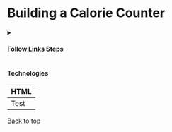 
<a id=top></a>

# Building a Calorie Counter

<details>
      <summary>
        <h4>Follow Links Steps</h4>
      </summary>
       
<table>
  <thead>
    <tr>
              <th>
                <a href="https://github.com/AndriiKot/JS__Validation_by_Building_a_Calorie_Counter__freeCodeCamp/tree/main/steps/__000__TITLE__" target="_self">Step 0</a>
              </th>
          <th>
              <a href="https://github.com/AndriiKot/JS__Validation_by_Building_a_Calorie_Counter__freeCodeCamp/tree/main/steps/__001__Step___" target="_self">Step 1</a>
            </th><th>
              <a href="https://github.com/AndriiKot/JS__Validation_by_Building_a_Calorie_Counter__freeCodeCamp/tree/main/steps/__002__Step___" target="_self">Step 2</a>
            </th><th>
              <a href="https://github.com/AndriiKot/JS__Validation_by_Building_a_Calorie_Counter__freeCodeCamp/tree/main/steps/__003__Step___" target="_self">Step 3</a>
            </th><th>
              <a href="https://github.com/AndriiKot/JS__Validation_by_Building_a_Calorie_Counter__freeCodeCamp/tree/main/steps/__004__Step___" target="_self">Step 4</a>
            </th><th>
              <a href="https://github.com/AndriiKot/JS__Validation_by_Building_a_Calorie_Counter__freeCodeCamp/tree/main/steps/__005__Step___" target="_self">Step 5</a>
            </th><th>
              <a href="https://github.com/AndriiKot/JS__Validation_by_Building_a_Calorie_Counter__freeCodeCamp/tree/main/steps/__006__Step___" target="_self">Step 6</a>
            </th><th>
              <a href="https://github.com/AndriiKot/JS__Validation_by_Building_a_Calorie_Counter__freeCodeCamp/tree/main/steps/__007__Step___" target="_self">Step 7</a>
            </th><th>
              <a href="https://github.com/AndriiKot/JS__Validation_by_Building_a_Calorie_Counter__freeCodeCamp/tree/main/steps/__008__Step___" target="_self">Step 8</a>
            </th><th>
              <a href="https://github.com/AndriiKot/JS__Validation_by_Building_a_Calorie_Counter__freeCodeCamp/tree/main/steps/__009__Step___" target="_self">Step 9</a>
            </th><tr>
              <th>
                <a href="https://github.com/AndriiKot/JS__Validation_by_Building_a_Calorie_Counter__freeCodeCamp/tree/main/steps/__00__title_" target="_self">Step 10</a>
              </th>
          <th>
              <a href="https://github.com/AndriiKot/JS__Validation_by_Building_a_Calorie_Counter__freeCodeCamp/tree/main/steps/__010__Step___" target="_self">Step 11</a>
            </th><th>
              <a href="https://github.com/AndriiKot/JS__Validation_by_Building_a_Calorie_Counter__freeCodeCamp/tree/main/steps/__011__Step___" target="_self">Step 12</a>
            </th><th>
              <a href="https://github.com/AndriiKot/JS__Validation_by_Building_a_Calorie_Counter__freeCodeCamp/tree/main/steps/__012__Step___" target="_self">Step 13</a>
            </th><th>
              <a href="https://github.com/AndriiKot/JS__Validation_by_Building_a_Calorie_Counter__freeCodeCamp/tree/main/steps/__013__Step___" target="_self">Step 14</a>
            </th><th>
              <a href="https://github.com/AndriiKot/JS__Validation_by_Building_a_Calorie_Counter__freeCodeCamp/tree/main/steps/__014__Step___" target="_self">Step 15</a>
            </th><th>
              <a href="https://github.com/AndriiKot/JS__Validation_by_Building_a_Calorie_Counter__freeCodeCamp/tree/main/steps/__015__Step___" target="_self">Step 16</a>
            </th><th>
              <a href="https://github.com/AndriiKot/JS__Validation_by_Building_a_Calorie_Counter__freeCodeCamp/tree/main/steps/__016__Step___" target="_self">Step 17</a>
            </th><th>
              <a href="https://github.com/AndriiKot/JS__Validation_by_Building_a_Calorie_Counter__freeCodeCamp/tree/main/steps/__017__Step___" target="_self">Step 18</a>
            </th><th>
              <a href="https://github.com/AndriiKot/JS__Validation_by_Building_a_Calorie_Counter__freeCodeCamp/tree/main/steps/__018__Step___" target="_self">Step 19</a>
            </th><tr>
              <th>
                <a href="https://github.com/AndriiKot/JS__Validation_by_Building_a_Calorie_Counter__freeCodeCamp/tree/main/steps/__019__Step___" target="_self">Step 20</a>
              </th>
          <th>
              <a href="https://github.com/AndriiKot/JS__Validation_by_Building_a_Calorie_Counter__freeCodeCamp/tree/main/steps/__01__step__" target="_self">Step 21</a>
            </th><th>
              <a href="https://github.com/AndriiKot/JS__Validation_by_Building_a_Calorie_Counter__freeCodeCamp/tree/main/steps/__020__Step___" target="_self">Step 22</a>
            </th><th>
              <a href="https://github.com/AndriiKot/JS__Validation_by_Building_a_Calorie_Counter__freeCodeCamp/tree/main/steps/__021__Step___" target="_self">Step 23</a>
            </th><th>
              <a href="https://github.com/AndriiKot/JS__Validation_by_Building_a_Calorie_Counter__freeCodeCamp/tree/main/steps/__022__Step___" target="_self">Step 24</a>
            </th><th>
              <a href="https://github.com/AndriiKot/JS__Validation_by_Building_a_Calorie_Counter__freeCodeCamp/tree/main/steps/__023__Step___" target="_self">Step 25</a>
            </th><th>
              <a href="https://github.com/AndriiKot/JS__Validation_by_Building_a_Calorie_Counter__freeCodeCamp/tree/main/steps/__024__Step___" target="_self">Step 26</a>
            </th><th>
              <a href="https://github.com/AndriiKot/JS__Validation_by_Building_a_Calorie_Counter__freeCodeCamp/tree/main/steps/__025__Step___" target="_self">Step 27</a>
            </th><th>
              <a href="https://github.com/AndriiKot/JS__Validation_by_Building_a_Calorie_Counter__freeCodeCamp/tree/main/steps/__026__Step___" target="_self">Step 28</a>
            </th><th>
              <a href="https://github.com/AndriiKot/JS__Validation_by_Building_a_Calorie_Counter__freeCodeCamp/tree/main/steps/__027__Step___" target="_self">Step 29</a>
            </th><tr>
              <th>
                <a href="https://github.com/AndriiKot/JS__Validation_by_Building_a_Calorie_Counter__freeCodeCamp/tree/main/steps/__028__Step___" target="_self">Step 30</a>
              </th>
          <th>
              <a href="https://github.com/AndriiKot/JS__Validation_by_Building_a_Calorie_Counter__freeCodeCamp/tree/main/steps/__029__Step___" target="_self">Step 31</a>
            </th><th>
              <a href="https://github.com/AndriiKot/JS__Validation_by_Building_a_Calorie_Counter__freeCodeCamp/tree/main/steps/__030__Step___" target="_self">Step 32</a>
            </th><th>
              <a href="https://github.com/AndriiKot/JS__Validation_by_Building_a_Calorie_Counter__freeCodeCamp/tree/main/steps/__031__Step___" target="_self">Step 33</a>
            </th><th>
              <a href="https://github.com/AndriiKot/JS__Validation_by_Building_a_Calorie_Counter__freeCodeCamp/tree/main/steps/__032__Step___" target="_self">Step 34</a>
            </th><th>
              <a href="https://github.com/AndriiKot/JS__Validation_by_Building_a_Calorie_Counter__freeCodeCamp/tree/main/steps/__033__Step___" target="_self">Step 35</a>
            </th><th>
              <a href="https://github.com/AndriiKot/JS__Validation_by_Building_a_Calorie_Counter__freeCodeCamp/tree/main/steps/__034__Step___" target="_self">Step 36</a>
            </th><th>
              <a href="https://github.com/AndriiKot/JS__Validation_by_Building_a_Calorie_Counter__freeCodeCamp/tree/main/steps/__035__Step___" target="_self">Step 37</a>
            </th><th>
              <a href="https://github.com/AndriiKot/JS__Validation_by_Building_a_Calorie_Counter__freeCodeCamp/tree/main/steps/__036__Step___" target="_self">Step 38</a>
            </th><th>
              <a href="https://github.com/AndriiKot/JS__Validation_by_Building_a_Calorie_Counter__freeCodeCamp/tree/main/steps/__037__Step___" target="_self">Step 39</a>
            </th><tr>
              <th>
                <a href="https://github.com/AndriiKot/JS__Validation_by_Building_a_Calorie_Counter__freeCodeCamp/tree/main/steps/__038__Step___" target="_self">Step 40</a>
              </th>
          <th>
              <a href="https://github.com/AndriiKot/JS__Validation_by_Building_a_Calorie_Counter__freeCodeCamp/tree/main/steps/__039__Step___" target="_self">Step 41</a>
            </th><th>
              <a href="https://github.com/AndriiKot/JS__Validation_by_Building_a_Calorie_Counter__freeCodeCamp/tree/main/steps/__040__Step___" target="_self">Step 42</a>
            </th><th>
              <a href="https://github.com/AndriiKot/JS__Validation_by_Building_a_Calorie_Counter__freeCodeCamp/tree/main/steps/__041__Step___" target="_self">Step 43</a>
            </th><th>
              <a href="https://github.com/AndriiKot/JS__Validation_by_Building_a_Calorie_Counter__freeCodeCamp/tree/main/steps/__042__Step___" target="_self">Step 44</a>
            </th><th>
              <a href="https://github.com/AndriiKot/JS__Validation_by_Building_a_Calorie_Counter__freeCodeCamp/tree/main/steps/__043__Step___" target="_self">Step 45</a>
            </th><th>
              <a href="https://github.com/AndriiKot/JS__Validation_by_Building_a_Calorie_Counter__freeCodeCamp/tree/main/steps/__044__Step___" target="_self">Step 46</a>
            </th><th>
              <a href="https://github.com/AndriiKot/JS__Validation_by_Building_a_Calorie_Counter__freeCodeCamp/tree/main/steps/__045__Step___" target="_self">Step 47</a>
            </th><th>
              <a href="https://github.com/AndriiKot/JS__Validation_by_Building_a_Calorie_Counter__freeCodeCamp/tree/main/steps/__046__Step___" target="_self">Step 48</a>
            </th><th>
              <a href="https://github.com/AndriiKot/JS__Validation_by_Building_a_Calorie_Counter__freeCodeCamp/tree/main/steps/__047__Step___" target="_self">Step 49</a>
            </th><tr>
              <th>
                <a href="https://github.com/AndriiKot/JS__Validation_by_Building_a_Calorie_Counter__freeCodeCamp/tree/main/steps/__048__Step___" target="_self">Step 50</a>
              </th>
          <th>
              <a href="https://github.com/AndriiKot/JS__Validation_by_Building_a_Calorie_Counter__freeCodeCamp/tree/main/steps/__049__Step___" target="_self">Step 51</a>
            </th><th>
              <a href="https://github.com/AndriiKot/JS__Validation_by_Building_a_Calorie_Counter__freeCodeCamp/tree/main/steps/__050__Step___" target="_self">Step 52</a>
            </th><th>
              <a href="https://github.com/AndriiKot/JS__Validation_by_Building_a_Calorie_Counter__freeCodeCamp/tree/main/steps/__051__Step___" target="_self">Step 53</a>
            </th><th>
              <a href="https://github.com/AndriiKot/JS__Validation_by_Building_a_Calorie_Counter__freeCodeCamp/tree/main/steps/__052__Step___" target="_self">Step 54</a>
            </th><th>
              <a href="https://github.com/AndriiKot/JS__Validation_by_Building_a_Calorie_Counter__freeCodeCamp/tree/main/steps/__053__Step___" target="_self">Step 55</a>
            </th><th>
              <a href="https://github.com/AndriiKot/JS__Validation_by_Building_a_Calorie_Counter__freeCodeCamp/tree/main/steps/__054__Step___" target="_self">Step 56</a>
            </th><th>
              <a href="https://github.com/AndriiKot/JS__Validation_by_Building_a_Calorie_Counter__freeCodeCamp/tree/main/steps/__055__Step___" target="_self">Step 57</a>
            </th><th>
              <a href="https://github.com/AndriiKot/JS__Validation_by_Building_a_Calorie_Counter__freeCodeCamp/tree/main/steps/__056__Step___" target="_self">Step 58</a>
            </th><th>
              <a href="https://github.com/AndriiKot/JS__Validation_by_Building_a_Calorie_Counter__freeCodeCamp/tree/main/steps/__057__Step___" target="_self">Step 59</a>
            </th><tr>
              <th>
                <a href="https://github.com/AndriiKot/JS__Validation_by_Building_a_Calorie_Counter__freeCodeCamp/tree/main/steps/__058__Step___" target="_self">Step 60</a>
              </th>
          <th>
              <a href="https://github.com/AndriiKot/JS__Validation_by_Building_a_Calorie_Counter__freeCodeCamp/tree/main/steps/__059__Step___" target="_self">Step 61</a>
            </th><th>
              <a href="https://github.com/AndriiKot/JS__Validation_by_Building_a_Calorie_Counter__freeCodeCamp/tree/main/steps/__060__Step___" target="_self">Step 62</a>
            </th><th>
              <a href="https://github.com/AndriiKot/JS__Validation_by_Building_a_Calorie_Counter__freeCodeCamp/tree/main/steps/__061__Step___" target="_self">Step 63</a>
            </th><th>
              <a href="https://github.com/AndriiKot/JS__Validation_by_Building_a_Calorie_Counter__freeCodeCamp/tree/main/steps/__062__Step___" target="_self">Step 64</a>
            </th><th>
              <a href="https://github.com/AndriiKot/JS__Validation_by_Building_a_Calorie_Counter__freeCodeCamp/tree/main/steps/__063__Step___" target="_self">Step 65</a>
            </th><th>
              <a href="https://github.com/AndriiKot/JS__Validation_by_Building_a_Calorie_Counter__freeCodeCamp/tree/main/steps/__064__Step___" target="_self">Step 66</a>
            </th><th>
              <a href="https://github.com/AndriiKot/JS__Validation_by_Building_a_Calorie_Counter__freeCodeCamp/tree/main/steps/__065__Step___" target="_self">Step 67</a>
            </th><th>
              <a href="https://github.com/AndriiKot/JS__Validation_by_Building_a_Calorie_Counter__freeCodeCamp/tree/main/steps/__066__Step___" target="_self">Step 68</a>
            </th><th>
              <a href="https://github.com/AndriiKot/JS__Validation_by_Building_a_Calorie_Counter__freeCodeCamp/tree/main/steps/__067__Step___" target="_self">Step 69</a>
            </th><tr>
              <th>
                <a href="https://github.com/AndriiKot/JS__Validation_by_Building_a_Calorie_Counter__freeCodeCamp/tree/main/steps/__068__Step___" target="_self">Step 70</a>
              </th>
          <th>
              <a href="https://github.com/AndriiKot/JS__Validation_by_Building_a_Calorie_Counter__freeCodeCamp/tree/main/steps/__069__Step___" target="_self">Step 71</a>
            </th><th>
              <a href="https://github.com/AndriiKot/JS__Validation_by_Building_a_Calorie_Counter__freeCodeCamp/tree/main/steps/__070__Step___" target="_self">Step 72</a>
            </th><th>
              <a href="https://github.com/AndriiKot/JS__Validation_by_Building_a_Calorie_Counter__freeCodeCamp/tree/main/steps/__071__Step___" target="_self">Step 73</a>
            </th><th>
              <a href="https://github.com/AndriiKot/JS__Validation_by_Building_a_Calorie_Counter__freeCodeCamp/tree/main/steps/__072__Step___" target="_self">Step 74</a>
            </th><th>
              <a href="https://github.com/AndriiKot/JS__Validation_by_Building_a_Calorie_Counter__freeCodeCamp/tree/main/steps/__073__Step___" target="_self">Step 75</a>
            </th><th>
              <a href="https://github.com/AndriiKot/JS__Validation_by_Building_a_Calorie_Counter__freeCodeCamp/tree/main/steps/__074__Step___" target="_self">Step 76</a>
            </th><th>
              <a href="https://github.com/AndriiKot/JS__Validation_by_Building_a_Calorie_Counter__freeCodeCamp/tree/main/steps/__075__Step___" target="_self">Step 77</a>
            </th><th>
              <a href="https://github.com/AndriiKot/JS__Validation_by_Building_a_Calorie_Counter__freeCodeCamp/tree/main/steps/__076__Step___" target="_self">Step 78</a>
            </th><th>
              <a href="https://github.com/AndriiKot/JS__Validation_by_Building_a_Calorie_Counter__freeCodeCamp/tree/main/steps/__077__Step___" target="_self">Step 79</a>
            </th><tr>
              <th>
                <a href="https://github.com/AndriiKot/JS__Validation_by_Building_a_Calorie_Counter__freeCodeCamp/tree/main/steps/__078__Step___" target="_self">Step 80</a>
              </th>
          <th>
              <a href="https://github.com/AndriiKot/JS__Validation_by_Building_a_Calorie_Counter__freeCodeCamp/tree/main/steps/__079__Step___" target="_self">Step 81</a>
            </th><th>
              <a href="https://github.com/AndriiKot/JS__Validation_by_Building_a_Calorie_Counter__freeCodeCamp/tree/main/steps/__080__Step___" target="_self">Step 82</a>
            </th><th>
              <a href="https://github.com/AndriiKot/JS__Validation_by_Building_a_Calorie_Counter__freeCodeCamp/tree/main/steps/__081__Step___" target="_self">Step 83</a>
            </th><th>
              <a href="https://github.com/AndriiKot/JS__Validation_by_Building_a_Calorie_Counter__freeCodeCamp/tree/main/steps/__082__Step___" target="_self">Step 84</a>
            </th><th>
              <a href="https://github.com/AndriiKot/JS__Validation_by_Building_a_Calorie_Counter__freeCodeCamp/tree/main/steps/__083__Step___" target="_self">Step 85</a>
            </th><th>
              <a href="https://github.com/AndriiKot/JS__Validation_by_Building_a_Calorie_Counter__freeCodeCamp/tree/main/steps/__084__Step___" target="_self">Step 86</a>
            </th><th>
              <a href="https://github.com/AndriiKot/JS__Validation_by_Building_a_Calorie_Counter__freeCodeCamp/tree/main/steps/__085__Step___" target="_self">Step 87</a>
            </th><th>
              <a href="https://github.com/AndriiKot/JS__Validation_by_Building_a_Calorie_Counter__freeCodeCamp/tree/main/steps/__086__Step___" target="_self">Step 88</a>
            </th><th>
              <a href="https://github.com/AndriiKot/JS__Validation_by_Building_a_Calorie_Counter__freeCodeCamp/tree/main/steps/__087__Step___" target="_self">Step 89</a>
            </th><tr>
              <th>
                <a href="https://github.com/AndriiKot/JS__Validation_by_Building_a_Calorie_Counter__freeCodeCamp/tree/main/steps/__088__Step___" target="_self">Step 90</a>
              </th>
          <th>
              <a href="https://github.com/AndriiKot/JS__Validation_by_Building_a_Calorie_Counter__freeCodeCamp/tree/main/steps/__089__Step___" target="_self">Step 91</a>
            </th><th>
              <a href="https://github.com/AndriiKot/JS__Validation_by_Building_a_Calorie_Counter__freeCodeCamp/tree/main/steps/__090__Step___" target="_self">Step 92</a>
            </th><th>
              <a href="https://github.com/AndriiKot/JS__Validation_by_Building_a_Calorie_Counter__freeCodeCamp/tree/main/steps/__091__Step___" target="_self">Step 93</a>
            </th><th>
              <a href="https://github.com/AndriiKot/JS__Validation_by_Building_a_Calorie_Counter__freeCodeCamp/tree/main/steps/__092__Step___" target="_self">Step 94</a>
            </th><th>
              <a href="https://github.com/AndriiKot/JS__Validation_by_Building_a_Calorie_Counter__freeCodeCamp/tree/main/steps/__093__Step___" target="_self">Step 95</a>
            </th><th>
              <a href="https://github.com/AndriiKot/JS__Validation_by_Building_a_Calorie_Counter__freeCodeCamp/tree/main/steps/__094__Step___" target="_self">Step 96</a>
            </th><th>
              <a href="https://github.com/AndriiKot/JS__Validation_by_Building_a_Calorie_Counter__freeCodeCamp/tree/main/steps/__095__Step___" target="_self">Step 97</a>
            </th><th>
              <a href="https://github.com/AndriiKot/JS__Validation_by_Building_a_Calorie_Counter__freeCodeCamp/tree/main/steps/__096__Step___" target="_self">Step 98</a>
            </th><th>
              <a href="https://github.com/AndriiKot/JS__Validation_by_Building_a_Calorie_Counter__freeCodeCamp/tree/main/steps/__097__Step___" target="_self">Step 99</a>
            </th><tr>
              <th>
                <a href="https://github.com/AndriiKot/JS__Validation_by_Building_a_Calorie_Counter__freeCodeCamp/tree/main/steps/__098__Step___" target="_self">Step 100</a>
              </th>
          <th>
              <a href="https://github.com/AndriiKot/JS__Validation_by_Building_a_Calorie_Counter__freeCodeCamp/tree/main/steps/__099__Step___" target="_self">Step 101</a>
            </th><th>
              <a href="https://github.com/AndriiKot/JS__Validation_by_Building_a_Calorie_Counter__freeCodeCamp/tree/main/steps/__100__Step___" target="_self">Step 102</a>
            </th><th>
              <a href="https://github.com/AndriiKot/JS__Validation_by_Building_a_Calorie_Counter__freeCodeCamp/tree/main/steps/__101__Step___" target="_self">Step 103</a>
            </th><th>
              <a href="https://github.com/AndriiKot/JS__Validation_by_Building_a_Calorie_Counter__freeCodeCamp/tree/main/steps/__102__Step___" target="_self">Step 104</a>
            </th><th>
              <a href="https://github.com/AndriiKot/JS__Validation_by_Building_a_Calorie_Counter__freeCodeCamp/tree/main/steps/__103__Step___" target="_self">Step 105</a>
            </th><th>
              <a href="https://github.com/AndriiKot/JS__Validation_by_Building_a_Calorie_Counter__freeCodeCamp/tree/main/steps/__104__Step___" target="_self">Step 106</a>
            </th><th>
              <a href="https://github.com/AndriiKot/JS__Validation_by_Building_a_Calorie_Counter__freeCodeCamp/tree/main/steps/__105__Step___" target="_self">Step 107</a>
            </th><th>
              <a href="https://github.com/AndriiKot/JS__Validation_by_Building_a_Calorie_Counter__freeCodeCamp/tree/main/steps/__106__Step___" target="_self">Step 108</a>
            </th><th>
              <a href="https://github.com/AndriiKot/JS__Validation_by_Building_a_Calorie_Counter__freeCodeCamp/tree/main/steps/__107__Step___" target="_self">Step 109</a>
            </th><tr>
              <th>
                <a href="https://github.com/AndriiKot/JS__Validation_by_Building_a_Calorie_Counter__freeCodeCamp/tree/main/steps/__108__Step___" target="_self">Step 110</a>
              </th>
          <th>
              <a href="https://github.com/AndriiKot/JS__Validation_by_Building_a_Calorie_Counter__freeCodeCamp/tree/main/steps/__109__Step___" target="_self">Step 111</a>
            </th><th>
              <a href="https://github.com/AndriiKot/JS__Validation_by_Building_a_Calorie_Counter__freeCodeCamp/tree/main/steps/__110__Step___" target="_self">Step 112</a>
            </th><th>
              <a href="https://github.com/AndriiKot/JS__Validation_by_Building_a_Calorie_Counter__freeCodeCamp/tree/main/steps/__111__Step___" target="_self">Step 113</a>
            </th><th>
              <a href="https://github.com/AndriiKot/JS__Validation_by_Building_a_Calorie_Counter__freeCodeCamp/tree/main/steps/__112__Step___" target="_self">Step 114</a>
            </th><th>
              <a href="https://github.com/AndriiKot/JS__Validation_by_Building_a_Calorie_Counter__freeCodeCamp/tree/main/steps/__113__Step___" target="_self">Step 115</a>
            </th><th>
              <a href="https://github.com/AndriiKot/JS__Validation_by_Building_a_Calorie_Counter__freeCodeCamp/tree/main/steps/__114__Step___" target="_self">Step 116</a>
            </th><th>
              <a href="https://github.com/AndriiKot/JS__Validation_by_Building_a_Calorie_Counter__freeCodeCamp/tree/main/steps/__115__Step___" target="_self">Step 117</a>
            </th><th>
              <a href="https://github.com/AndriiKot/JS__Validation_by_Building_a_Calorie_Counter__freeCodeCamp/tree/main/steps/__116__Step___" target="_self">Step 118</a>
            </th><th>
              <a href="https://github.com/AndriiKot/JS__Validation_by_Building_a_Calorie_Counter__freeCodeCamp/tree/main/steps/__117__Step___" target="_self">Step 119</a>
            </th><tr>
              <th>
                <a href="https://github.com/AndriiKot/JS__Validation_by_Building_a_Calorie_Counter__freeCodeCamp/tree/main/steps/__118__Step___" target="_self">Step 120</a>
              </th>
          <th>
              <a href="https://github.com/AndriiKot/JS__Validation_by_Building_a_Calorie_Counter__freeCodeCamp/tree/main/steps/__119__Step___" target="_self">Step 121</a>
            </th><th>
              <a href="https://github.com/AndriiKot/JS__Validation_by_Building_a_Calorie_Counter__freeCodeCamp/tree/main/steps/__120__Step___" target="_self">Step 122</a>
            </th><th>
              <a href="https://github.com/AndriiKot/JS__Validation_by_Building_a_Calorie_Counter__freeCodeCamp/tree/main/steps/__121__Step___" target="_self">Step 123</a>
            </th><th>
              <a href="https://github.com/AndriiKot/JS__Validation_by_Building_a_Calorie_Counter__freeCodeCamp/tree/main/steps/__122__Step___" target="_self">Step 124</a>
            </th><th>
              <a href="https://github.com/AndriiKot/JS__Validation_by_Building_a_Calorie_Counter__freeCodeCamp/tree/main/steps/__123__Step___" target="_self">Step 125</a>
            </th><th>
              <a href="https://github.com/AndriiKot/JS__Validation_by_Building_a_Calorie_Counter__freeCodeCamp/tree/main/steps/__124__Step___" target="_self">Step 126</a>
            </th><th>
              <a href="https://github.com/AndriiKot/JS__Validation_by_Building_a_Calorie_Counter__freeCodeCamp/tree/main/steps/__125__Step___" target="_self">Step 127</a>
            </th><th>
              <a href="https://github.com/AndriiKot/JS__Validation_by_Building_a_Calorie_Counter__freeCodeCamp/tree/main/steps/__126__Step___" target="_self">Step 128</a>
            </th><th>
              <a href="https://github.com/AndriiKot/JS__Validation_by_Building_a_Calorie_Counter__freeCodeCamp/tree/main/steps/__127__Step___" target="_self">Step 129</a>
            </th><tr>
              <th>
                <a href="https://github.com/AndriiKot/JS__Validation_by_Building_a_Calorie_Counter__freeCodeCamp/tree/main/steps/__128__Step___" target="_self">Step 130</a>
              </th>
          <th>
              <a href="https://github.com/AndriiKot/JS__Validation_by_Building_a_Calorie_Counter__freeCodeCamp/tree/main/steps/__129__Step___" target="_self">Step 131</a>
            </th><th>
              <a href="https://github.com/AndriiKot/JS__Validation_by_Building_a_Calorie_Counter__freeCodeCamp/tree/main/steps/__130__Step___" target="_self">Step 132</a>
            </th><th>
              <a href="https://github.com/AndriiKot/JS__Validation_by_Building_a_Calorie_Counter__freeCodeCamp/tree/main/steps/__131__Step___" target="_self">Step 133</a>
            </th><th>
              <a href="https://github.com/AndriiKot/JS__Validation_by_Building_a_Calorie_Counter__freeCodeCamp/tree/main/steps/__132__Step___" target="_self">Step 134</a>
            </th><th>
              <a href="https://github.com/AndriiKot/JS__Validation_by_Building_a_Calorie_Counter__freeCodeCamp/tree/main/steps/__133__Step___" target="_self">Step 135</a>
            </th><th>
              <a href="https://github.com/AndriiKot/JS__Validation_by_Building_a_Calorie_Counter__freeCodeCamp/tree/main/steps/__134__Step___" target="_self">Step 136</a>
            </th><th>
              <a href="https://github.com/AndriiKot/JS__Validation_by_Building_a_Calorie_Counter__freeCodeCamp/tree/main/steps/__135__Step___" target="_self">Step 137</a>
            </th><th>
              <a href="https://github.com/AndriiKot/JS__Validation_by_Building_a_Calorie_Counter__freeCodeCamp/tree/main/steps/__136__Step___" target="_self">Step 138</a>
            </th><th>
              <a href="https://github.com/AndriiKot/JS__Validation_by_Building_a_Calorie_Counter__freeCodeCamp/tree/main/steps/__137__Step___" target="_self">Step 139</a>
            </th><tr>
              <th>
                <a href="https://github.com/AndriiKot/JS__Validation_by_Building_a_Calorie_Counter__freeCodeCamp/tree/main/steps/__138__Step___" target="_self">Step 140</a>
              </th>
          <th>
              <a href="https://github.com/AndriiKot/JS__Validation_by_Building_a_Calorie_Counter__freeCodeCamp/tree/main/steps/__139__Step___" target="_self">Step 141</a>
            </th><th>
              <a href="https://github.com/AndriiKot/JS__Validation_by_Building_a_Calorie_Counter__freeCodeCamp/tree/main/steps/__140__Step___" target="_self">Step 142</a>
            </th><th>
              <a href="https://github.com/AndriiKot/JS__Validation_by_Building_a_Calorie_Counter__freeCodeCamp/tree/main/steps/__141__Step___" target="_self">Step 143</a>
            </th><th>
              <a href="https://github.com/AndriiKot/JS__Validation_by_Building_a_Calorie_Counter__freeCodeCamp/tree/main/steps/__142__Step___" target="_self">Step 144</a>
            </th><th>
              <a href="https://github.com/AndriiKot/JS__Validation_by_Building_a_Calorie_Counter__freeCodeCamp/tree/main/steps/__143__Step___" target="_self">Step 145</a>
            </th><th>
              <a href="https://github.com/AndriiKot/JS__Validation_by_Building_a_Calorie_Counter__freeCodeCamp/tree/main/steps/__144__Step___" target="_self">Step 146</a>
            </th><th>
              <a href="https://github.com/AndriiKot/JS__Validation_by_Building_a_Calorie_Counter__freeCodeCamp/tree/main/steps/__145__Step___" target="_self">Step 147</a>
            </th><th>
              <a href="https://github.com/AndriiKot/JS__Validation_by_Building_a_Calorie_Counter__freeCodeCamp/tree/main/steps/__146__Step___" target="_self">Step 148</a>
            </th><th>
              <a href="https://github.com/AndriiKot/JS__Validation_by_Building_a_Calorie_Counter__freeCodeCamp/tree/main/steps/__147__Step___" target="_self">Step 149</a>
            </th><tr>
              <th>
                <a href="https://github.com/AndriiKot/JS__Validation_by_Building_a_Calorie_Counter__freeCodeCamp/tree/main/steps/__148__Step___" target="_self">Step 150</a>
              </th>
          <th>
              <a href="https://github.com/AndriiKot/JS__Validation_by_Building_a_Calorie_Counter__freeCodeCamp/tree/main/steps/__149__Step___" target="_self">Step 151</a>
            </th><th>
              <a href="https://github.com/AndriiKot/JS__Validation_by_Building_a_Calorie_Counter__freeCodeCamp/tree/main/steps/__150__Step___" target="_self">Step 152</a>
            </th><th>
              <a href="https://github.com/AndriiKot/JS__Validation_by_Building_a_Calorie_Counter__freeCodeCamp/tree/main/steps/__151__Step___" target="_self">Step 153</a>
            </th><th>
              <a href="https://github.com/AndriiKot/JS__Validation_by_Building_a_Calorie_Counter__freeCodeCamp/tree/main/steps/__152__Step___" target="_self">Step 154</a>
            </th><th>
              <a href="https://github.com/AndriiKot/JS__Validation_by_Building_a_Calorie_Counter__freeCodeCamp/tree/main/steps/__153__Step___" target="_self">Step 155</a>
            </th><th>
              <a href="https://github.com/AndriiKot/JS__Validation_by_Building_a_Calorie_Counter__freeCodeCamp/tree/main/steps/__154__Step___" target="_self">Step 156</a>
            </th><th>
              <a href="https://github.com/AndriiKot/JS__Validation_by_Building_a_Calorie_Counter__freeCodeCamp/tree/main/steps/__155__Step___" target="_self">Step 157</a>
            </th><th>
              <a href="https://github.com/AndriiKot/JS__Validation_by_Building_a_Calorie_Counter__freeCodeCamp/tree/main/steps/__156__Step___" target="_self">Step 158</a>
            </th><th>
              <a href="https://github.com/AndriiKot/JS__Validation_by_Building_a_Calorie_Counter__freeCodeCamp/tree/main/steps/__157__Step___" target="_self">Step 159</a>
            </th><tr>
              <th>
                <a href="https://github.com/AndriiKot/JS__Validation_by_Building_a_Calorie_Counter__freeCodeCamp/tree/main/steps/__158__Step___" target="_self">Step 160</a>
              </th>
          <th>
              <a href="https://github.com/AndriiKot/JS__Validation_by_Building_a_Calorie_Counter__freeCodeCamp/tree/main/steps/__159__Step___" target="_self">Step 161</a>
            </th><th>
              <a href="https://github.com/AndriiKot/JS__Validation_by_Building_a_Calorie_Counter__freeCodeCamp/tree/main/steps/__160__Step___" target="_self">Step 162</a>
            </th><th>
              <a href="https://github.com/AndriiKot/JS__Validation_by_Building_a_Calorie_Counter__freeCodeCamp/tree/main/steps/__161__Step___" target="_self">Step 163</a>
            </th><th>
              <a href="https://github.com/AndriiKot/JS__Validation_by_Building_a_Calorie_Counter__freeCodeCamp/tree/main/steps/__162__Step___" target="_self">Step 164</a>
            </th><th>
              <a href="https://github.com/AndriiKot/JS__Validation_by_Building_a_Calorie_Counter__freeCodeCamp/tree/main/steps/__163__Step___" target="_self">Step 165</a>
            </th><th>
              <a href="https://github.com/AndriiKot/JS__Validation_by_Building_a_Calorie_Counter__freeCodeCamp/tree/main/steps/__164__Step___" target="_self">Step 166</a>
            </th><th>
              <a href="https://github.com/AndriiKot/JS__Validation_by_Building_a_Calorie_Counter__freeCodeCamp/tree/main/steps/__165__Step___" target="_self">Step 167</a>
            </th><th>
              <a href="https://github.com/AndriiKot/JS__Validation_by_Building_a_Calorie_Counter__freeCodeCamp/tree/main/steps/__166__Step___" target="_self">Step 168</a>
            </th><th>
              <a href="https://github.com/AndriiKot/JS__Validation_by_Building_a_Calorie_Counter__freeCodeCamp/tree/main/steps/__167__Step___" target="_self">Step 169</a>
            </th><tr>
              <th>
                <a href="https://github.com/AndriiKot/JS__Validation_by_Building_a_Calorie_Counter__freeCodeCamp/tree/main/steps/__168__Step___" target="_self">Step 170</a>
              </th>
          <th>
              <a href="https://github.com/AndriiKot/JS__Validation_by_Building_a_Calorie_Counter__freeCodeCamp/tree/main/steps/__169__Step___" target="_self">Step 171</a>
            </th><th>
              <a href="https://github.com/AndriiKot/JS__Validation_by_Building_a_Calorie_Counter__freeCodeCamp/tree/main/steps/__170__Step___" target="_self">Step 172</a>
            </th><th>
              <a href="https://github.com/AndriiKot/JS__Validation_by_Building_a_Calorie_Counter__freeCodeCamp/tree/main/steps/__171__Step___" target="_self">Step 173</a>
            </th><th>
              <a href="https://github.com/AndriiKot/JS__Validation_by_Building_a_Calorie_Counter__freeCodeCamp/tree/main/steps/__172__Step___" target="_self">Step 174</a>
            </th><th>
              <a href="https://github.com/AndriiKot/JS__Validation_by_Building_a_Calorie_Counter__freeCodeCamp/tree/main/steps/__173__Step___" target="_self">Step 175</a>
            </th>
          </tr>
          
  </thead>
</table>
</details>

#### Technologies

<table>
      <thead>
        <tr>
          <th>HTML</th>
        </tr>
      </thead>
      <tbody>
        <tr>
          <td>Test</td>
        </tr>
      </tbody>
</table>

[Back to top](#top)

